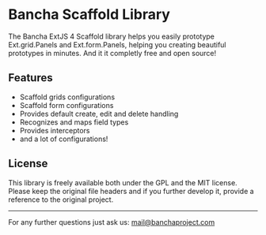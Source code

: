 Bancha Scaffold Library
=======================

The Bancha ExtJS 4 Scaffold library helps you easily prototype Ext.grid.Panels and Ext.form.Panels, helping you creating beautiful prototypes in minutes. And it it completly free and open source!

Features
--------

* Scaffold grids configurations
* Scaffold form configurations
* Provides default create, edit and delete handling
* Recognizes and maps field types
* Provides interceptors
* and a lot of configurations!


License
-------

This library is freely available both under the GPL and the MIT license. Please keep the original file headers and if you further develop it, provide a reference to the original project.


------------------------------
For any further questions just ask us: mail@banchaproject.com